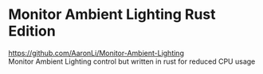 # Monitor Ambient Lighting Rust Edition
https://github.com/AaronLi/Monitor-Ambient-Lighting  
Monitor Ambient Lighting control but written in rust for reduced CPU usage
